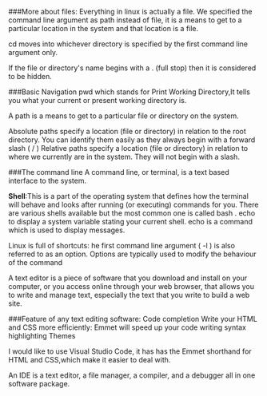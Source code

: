 
###More about files:
Everything in linux is actually a file.
We specified the command line argument as path instead of file, it is a means to get to a particular location in the system and that location is a file.

cd moves into whichever directory is specified by the first command line argument only.

If the file or directory's name begins with a . (full stop) then it is considered to be hidden.

###Basic Navigation
pwd which stands for Print Working Directory,It tells you what your current or present working directory is.

A path is a means to get to a particular file or directory on the system.

Absolute paths specify a location (file or directory) in relation to the root directory. You can identify them easily as they always begin with a forward slash ( / ) Relative paths specify a location (file or directory) in relation to where we currently are in the system. They will not begin with a slash.

###The command line
A command line, or terminal, is a text based interface to the system.

**Shell**:This is a part of the operating system that defines how the terminal will behave and looks after running (or executing) commands for you. There are various shells available but the most common one is called bash . echo to display a system variable stating your current shell. echo is a command which is used to display messages.


Linux is full of shortcuts: he first command line argument ( -l ) is also referred to as an option. Options are typically used to modify the behaviour of the command

A text editor is a piece of software that you download and install on your computer, or you access online through your web browser, that allows you to write and manage text, especially the text that you write to build a web site.

###Feature of any text editing software:
Code completion
Write your HTML and CSS more efficiently: Emmet will speed up your code writing
syntax highlighting
Themes

I would like to use Visual Studio Code, it has has the Emmet shorthand for HTML and CSS,which make it easier to deal with.

An IDE is a text editor, a file manager, a compiler, and a debugger all in one software package. 